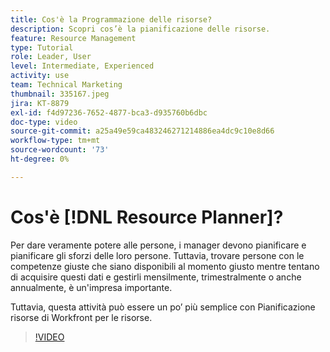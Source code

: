 ```yaml
---
title: Cos'è la Programmazione delle risorse?
description: Scopri cos’è la pianificazione delle risorse.
feature: Resource Management
type: Tutorial
role: Leader, User
level: Intermediate, Experienced
activity: use
team: Technical Marketing
thumbnail: 335167.jpeg
jira: KT-8879
exl-id: f4d97236-7652-4877-bca3-d935760b6dbc
doc-type: video
source-git-commit: a25a49e59ca483246271214886ea4dc9c10e8d66
workflow-type: tm+mt
source-wordcount: '73'
ht-degree: 0%

---
```


# Cos&#39;è [!DNL Resource Planner]?

Per dare veramente potere alle persone, i manager devono pianificare e pianificare gli sforzi delle loro persone. Tuttavia, trovare persone con le competenze giuste che siano disponibili al momento giusto mentre tentano di acquisire questi dati e gestirli mensilmente, trimestralmente o anche annualmente, è un&#39;impresa importante.

Tuttavia, questa attività può essere un po’ più semplice con Pianificazione risorse di Workfront per le risorse.


>[!VIDEO](https://video.tv.adobe.com/v/335167/?quality=12&learn=on)
